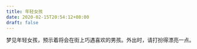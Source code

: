 ```yaml
---
title: 年轻女孩
date: 2020-02-15T20:54:12+08:00
draft: false
---
```


梦见年轻女孩，预示着将会在街上巧遇喜欢的男孩。外出时，请打扮得漂亮一点。